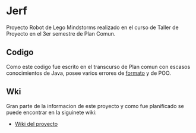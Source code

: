 # Jerf
Proyecto Robot de Lego Mindstorms realizado en el curso de Taller de Proyecto en el 3er semestre de Plan Comun.

## Codigo
Como este codigo fue escrito en el transcurso de Plan comun con escasos conocimientos de Java, posee varios errores de [formato](https://google.github.io/styleguide/javaguide.html) y de POO.

## Wki
Gran parte de la informacion de este proyecto y como fue planificado se puede encontrar en la siguinete wiki:

* [Wiki del proyecto](https://wiki.dcc.uchile.cl/TallerMindstorms/doku.php?id=18:g14)
